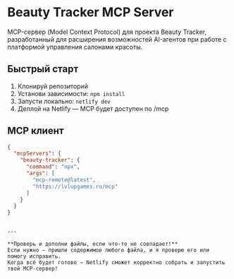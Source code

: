 # Beauty Tracker MCP Server

MCP-сервер (Model Context Protocol) для проекта Beauty Tracker, разработанный для расширения возможностей AI-агентов при работе с платформой управления салонами красоты.

## Быстрый старт

1. Клонируй репозиторий
2. Установи зависимости: `npm install`
3. Запусти локально: `netlify dev`
4. Деплой на Netlify — MCP будет доступен по /mcp

## MCP клиент

```json
{
  "mcpServers": {
    "beauty-tracker": {
      "command": "npx",
      "args": [
        "mcp-remote@latest",
        "https://lvlupgames.ru/mcp"
      ]
    }
  }
}
```
```

---

**Проверь и дополни файлы, если что-то не совпадает!**  
Если нужно — пришли содержимое любого файла, и я проверю его или помогу исправить.  
Когда всё будет готово — Netlify сможет корректно собрать и запустить твой MCP-сервер!
